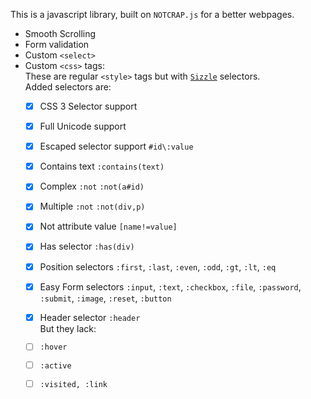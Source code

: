 This is a javascript library, built on `NOTCRAP.js` for a better webpages.
 - Smooth Scrolling
 - Form validation
 - Custom `<select>`
 - Custom `<css>` tags:<br>
    These are regular `<style>` tags but with <a href="https://sizzlejs.com">`Sizzle`</a> selectors.<br>
    Added selectors are:
    - [x] CSS 3 Selector support<br>
    - [x] Full Unicode support<br>
    - [x] Escaped selector support `#id\:value`<br>
    - [x] Contains text `:contains(text)`<br>
    - [x] Complex `:not` `:not(a#id)`<br>
    - [x] Multiple `:not` `:not(div,p)`<br>
    - [x] Not attribute value `[name!=value]`<br>
    - [x] Has selector `:has(div)`<br>
    - [x] Position selectors `:first`, `:last`, `:even`, `:odd`, `:gt`, `:lt`, `:eq`<br>
    - [x] Easy Form selectors `:input`, `:text`, `:checkbox`, `:file`, `:password`, `:submit`, `:image`, `:reset`, `:button`<br>
    - [x] Header selector `:header`<br>
    But they lack:
    - [ ] `:hover`
    - [ ] `:active`
    - [ ] `:visited, :link`
    
